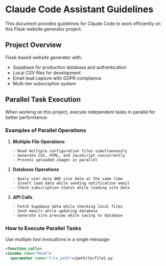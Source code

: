 # Claude Code Assistant Guidelines

This document provides guidelines for Claude Code to work efficiently on this Flask website generator project.

## Project Overview

Flask-based website generator with:
- Supabase for production database and authentication
- Local CSV files for development
- Email lead capture with GDPR compliance
- Multi-tier subscription system

## Parallel Task Execution

When working on this project, execute independent tasks in parallel for better performance:

### Examples of Parallel Operations

1. **Multiple File Operations**
   ```
   - Read multiple configuration files simultaneously
   - Generate CSS, HTML, and JavaScript concurrently
   - Process uploaded images in parallel
   ```

2. **Database Operations**
   ```
   - Query user data AND site data at the same time
   - Insert lead data while sending notification email
   - Check subscription status while loading site data
   ```

3. **API Calls**
   ```
   - Fetch Supabase data while checking local files
   - Send emails while updating database
   - Generate site preview while saving to database
   ```

### How to Execute Parallel Tasks

Use multiple tool invocations in a single message:

```xml
<function_calls>
<invoke name="Read">
  <parameter name="file_path">/path/to/file1.py